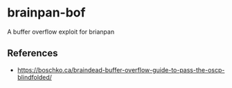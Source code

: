 # brainpan-bof
A buffer overflow exploit for brianpan

## References
- https://boschko.ca/braindead-buffer-overflow-guide-to-pass-the-oscp-blindfolded/
